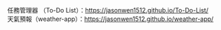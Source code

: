 任務管理器 （To-Do List）：https://jasonwen1512.github.io/To-Do-List/ <br>
天氣預報（weather-app）：https://jasonwen1512.github.io/weather-app/
